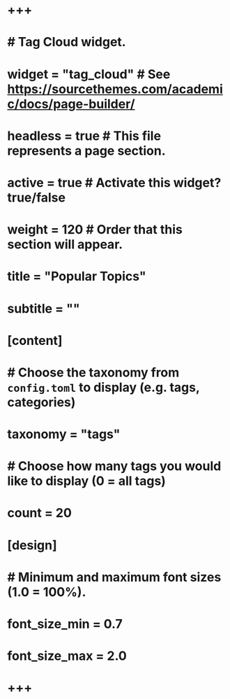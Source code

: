 # +++
# # Tag Cloud widget.
# widget = "tag_cloud"  # See https://sourcethemes.com/academic/docs/page-builder/
# headless = true  # This file represents a page section.
# active = true  # Activate this widget? true/false
# weight = 120  # Order that this section will appear.
# 
# title = "Popular Topics"
# subtitle = ""
# 
# [content]
#   # Choose the taxonomy from `config.toml` to display (e.g. tags, categories)
#   taxonomy = "tags"
#   
#   # Choose how many tags you would like to display (0 = all tags)
#   count = 20
# 
# [design]
#   # Minimum and maximum font sizes (1.0 = 100%).
#   font_size_min = 0.7
#   font_size_max = 2.0
# +++
